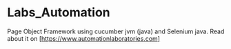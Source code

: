 # Labs_Automation
Page Object Framework using cucumber jvm (java) and Selenium java.
Read about it on [https://www.automationlaboratories.com]
